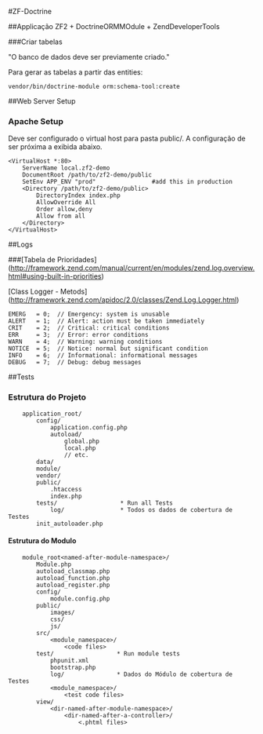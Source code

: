 #ZF-Doctrine

##Applicação ZF2 + DoctrineORMMOdule + ZendDeveloperTools 

###Criar tabelas

"O banco de dados deve ser previamente criado."

Para gerar as tabelas a partir das entities:

`vendor/bin/doctrine-module orm:schema-tool:create`


##Web Server Setup

### Apache Setup

Deve ser configurado o virtual host para pasta public/.
A configuração de ser próxima a exibida abaixo.

    <VirtualHost *:80>
        ServerName local.zf2-demo
        DocumentRoot /path/to/zf2-demo/public
        SetEnv APP_ENV "prod"                #add this in production
        <Directory /path/to/zf2-demo/public>
            DirectoryIndex index.php
            AllowOverride All
            Order allow,deny
            Allow from all
        </Directory>
    </VirtualHost>

##Logs

###[Tabela de Prioridades] (http://framework.zend.com/manual/current/en/modules/zend.log.overview.html#using-built-in-priorities)

[Class Logger - Metods] (http://framework.zend.com/apidoc/2.0/classes/Zend.Log.Logger.html)

    EMERG   = 0;  // Emergency: system is unusable
    ALERT   = 1;  // Alert: action must be taken immediately
    CRIT    = 2;  // Critical: critical conditions
    ERR     = 3;  // Error: error conditions
    WARN    = 4;  // Warning: warning conditions
    NOTICE  = 5;  // Notice: normal but significant condition
    INFO    = 6;  // Informational: informational messages
    DEBUG   = 7;  // Debug: debug messages
    
##Tests

### Estrutura do Projeto
        application_root/
            config/
                application.config.php
                autoload/
                    global.php
                    local.php
                    // etc.
            data/
            module/
            vendor/
            public/
                .htaccess
                index.php
            tests/                  * Run all Tests
                log/                * Todos os dados de cobertura de Testes
            init_autoloader.php

#### Estrutura do Modulo

        module_root<named-after-module-namespace>/
            Module.php
            autoload_classmap.php
            autoload_function.php
            autoload_register.php
            config/
                module.config.php
            public/
                images/
                css/
                js/
            src/
                <module_namespace>/
                    <code files>
            test/                  * Run module tests
                phpunit.xml
                bootstrap.php
                log/               * Dados do Módulo de cobertura de Testes
                <module_namespace>/
                    <test code files>
            view/
                <dir-named-after-module-namespace>/
                    <dir-named-after-a-controller>/
                        <.phtml files>

   